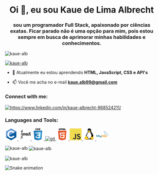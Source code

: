 <h1 align="center">Oi 👋, eu sou Kaue de Lima Albrecht</h1>
<h3 align="center">sou um programador Full Stack, apaixonado por ciências exatas. Ficar parado não é uma opção para mim, pois estou sempre em busca de aprimorar minhas habilidades e conhecimentos.</h3>

<p align="left"> <img src="https://komarev.com/ghpvc/?username=kaue-alb&label=Profile%20views&color=0e75b6&style=flat" alt="kaue-alb" /> </p>

<p align="left"> <a href="https://github.com/ryo-ma/github-profile-trophy"><img src="https://github-profile-trophy.vercel.app/?username=kaue-alb" alt="kaue-alb" /></a> </p>

- 🌱 Atualmente eu estou aprendendo **HTML, JavaScript, CSS e API's**

- 📫 Você me acha no e-mail **kaue.alb99@gmail.com**

<h3 align="left">Connect with me:</h3>
<p align="left">
<a href="https://linkedin.com/in/https://www.linkedin.com/in/kaue-albrecht-968524211/" target="blank"><img align="center" src="https://raw.githubusercontent.com/rahuldkjain/github-profile-readme-generator/master/src/images/icons/Social/linked-in-alt.svg" alt="https://www.linkedin.com/in/kaue-albrecht-968524211/" height="30" width="40" /></a>
</p>

<h3 align="left">Languages and Tools:</h3>
<p align="left"> <a href="https://www.cprogramming.com/" target="_blank" rel="noreferrer"> <img src="https://raw.githubusercontent.com/devicons/devicon/master/icons/c/c-original.svg" alt="c" width="40" height="40"/> </a> <a href="https://canvasjs.com" target="_blank" rel="noreferrer"> <img src="https://raw.githubusercontent.com/Hardik0307/Hardik0307/master/assets/canvasjs-charts.svg" alt="canvasjs" width="40" height="40"/> </a> <a href="https://www.w3schools.com/css/" target="_blank" rel="noreferrer"> <img src="https://raw.githubusercontent.com/devicons/devicon/master/icons/css3/css3-original-wordmark.svg" alt="css3" width="40" height="40"/> </a> <a href="https://git-scm.com/" target="_blank" rel="noreferrer"> <img src="https://www.vectorlogo.zone/logos/git-scm/git-scm-icon.svg" alt="git" width="40" height="40"/> </a> <a href="https://www.w3.org/html/" target="_blank" rel="noreferrer"> <img src="https://raw.githubusercontent.com/devicons/devicon/master/icons/html5/html5-original-wordmark.svg" alt="html5" width="40" height="40"/> </a> <a href="https://developer.mozilla.org/en-US/docs/Web/JavaScript" target="_blank" rel="noreferrer"> <img src="https://raw.githubusercontent.com/devicons/devicon/master/icons/javascript/javascript-original.svg" alt="javascript" width="40" height="40"/> </a> <a href="https://www.linux.org/" target="_blank" rel="noreferrer"> <img src="https://raw.githubusercontent.com/devicons/devicon/master/icons/linux/linux-original.svg" alt="linux" width="40" height="40"/> </a> <a href="https://www.mysql.com/" target="_blank" rel="noreferrer"> <img src="https://raw.githubusercontent.com/devicons/devicon/master/icons/mysql/mysql-original-wordmark.svg" alt="mysql" width="40" height="40"/> </a> </p>

<p><img align="left" src="https://github-readme-stats.vercel.app/api/top-langs?username=kaue-alb&show_icons=true&locale=en&layout=compact" alt="kaue-alb" /></p>

<p>&nbsp;<img align="center" src="https://github-readme-stats.vercel.app/api?username=kaue-alb&show_icons=true&locale=en" alt="kaue-alb" /></p>

<p><img align="center" src="https://github-readme-streak-stats.herokuapp.com/?user=kaue-alb&" alt="kaue-alb" /></p>

![Snake animation](https://github.com/kaue-alb/kaue-alb/blob/output/github-contribution-grid-snake.svg)
